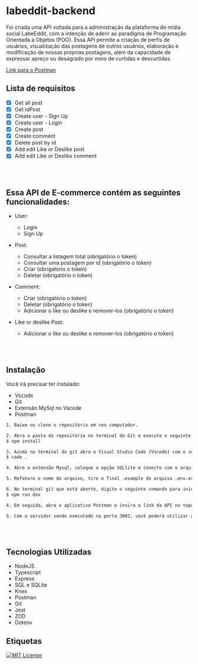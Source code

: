 # labeddit-backend

Foi criada uma API voltada para a administração da plataforma de mídia social LabeEddit, com a intenção de aderir ao paradigma de Programação Orientada a Objetos (POO). Essa API permite a criação de perfis de usuários, visualização das postagens de outros usuários, elaboração e modificação de nossas próprias postagens, além da capacidade de expressar apreço ou desagrado por meio de curtidas e descurtidas.

[Link para o Postman](https://documenter.getpostman.com/view/27670051/2s9YC7Sre4)

## Lista de requisitos

- [x]  Get all post
- [x]  Get idPost
- [x]  Create user - Sign Up
- [x]  Create user - Login
- [x]  Create post
- [x]  Create comment
- [x]  Delete post by id
- [x]  Add edit Like or Deslike post
- [x]  Add edit Like or Deslike comment
<br/>
<br/>

## Essa API de E-commerce contém as seguintes funcionalidades:

- User:
    - Login
    - Sign Up
    
- Post:
    - Consultar a listagem total (obrigatório o token)
    - Consultar uma postagem por id (obrigatório o token)
    - Criar (obrigatório o token)
    - Deletar (obrigatório o token)

- Comment:
    - Criar (obrigatório o token)
    - Deletar (obrigatório o token)
    - Adicionar o like ou deslike e remover-los (obrigatório o token)

- Like or deslike Post:
    - Adicionar o like ou deslike e remover-los (obrigatório o token)
<br/>
<br/>


## Instalação

Você irá precisar ter instalado:
   - Vscode
   - Git
   - Extensão MySql no Vscode
   - Postman

```bash
1. Baixe ou clone o repositório em seu computador.

2. Abra a pasta do repositório no terminal do Git e execute o seguinte comando para instalar as dependências do projeto:
$ npm install 

3. Ainda no terminal do git abra o Visual Studio Code (Vscode) com o seguinte comando, e por favor não feche esse terminal:
$ code .

4. Abre a extensão Mysql, coloque a opção SQLlite e conecte com o arquivo labook.db

5. Refatore o nome do arquivo, tire o final .example do arquivo .env.example

6. No terminal git que está aberto, digite o seguinte comando para iniciar o servidor em modo de desenvolvimento:
$ npm run dev

4. Em seguida, abra o aplicativo Postman e insira o link da API no topo da interface.

5. Com o servidor sendo executado na porta 3003, você poderá utilizar a API livremente para interagir com o projeto.

```
<br/>
<br/>

## Tecnologias Utilizadas

- NodeJS
- Typescript
- Express
- SQL e SQLite
- Knex
- Postman
- Git
- Jest
- ZOD
- Dotenv

## Etiquetas

[![MIT License](https://img.shields.io/badge/License-MIT-green.svg)](https://choosealicense.com/licenses/mit/)

